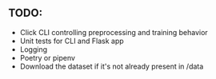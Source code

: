 ## TODO:
- Click CLI controlling preprocessing and training behavior
- Unit tests for CLI and Flask app
- Logging
- Poetry or pipenv
- Download the dataset if it's not already present in /data